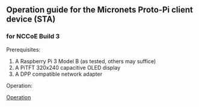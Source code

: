 ## Operation guide for the Micronets Proto-Pi client device (STA)

### for NCCoE Build 3

Prerequisites:

1. A Raspberry Pi 3 Model B (as tested, others may suffice)
2. A PiTFT 320x240 capacitive OLED display
3. A DPP compatible network adapter

Operation:

[Operation](https://github.com/cablelabs/micronets-pi3/blob/nccoe-build-3/README.md#Operation)
